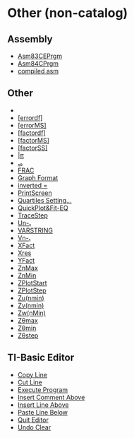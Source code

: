 # Other (non-catalog)


## Assembly

 * <a href="../tokens/Asm83CEPrgm.md" title="0xEF7A">Asm83CEPrgm</a>
 * <a href="../tokens/Asm84CPrgm.md" title="0xEF68">Asm84CPrgm</a>
 * <a href="../tokens/compiled asm.md" title="0xBB6D">compiled asm</a>

## Other

 * <a href="../tokens/0x00.md" title="0x00"></a>
 * <a href="../tokens/[errordf].md" title="0x623A">[errordf]</a>
 * <a href="../tokens/[errorMS].md" title="0x623C">[errorMS]</a>
 * <a href="../tokens/[factordf].md" title="0x6237">[factordf]</a>
 * <a href="../tokens/[factorMS].md" title="0x6239">[factorMS]</a>
 * <a href="../tokens/[factorSS].md" title="0x6238">[factorSS]</a>
 * <a href="../tokens/π.md" title="0xBBA7">|π</a>
 * <a href="../tokens/₁₀.md" title="0xBBEA">₁₀</a>
 * <a href="../tokens/FRAC.md" title="0xEF3D">FRAC</a>
 * <a href="../tokens/Graph Format.md" title="0x7E">Graph Format</a>
 * <a href="../tokens/inverted =.md" title="0xBBF5">inverted =</a>
 * <a href="../tokens/PrintScreen.md" title="0x91">PrintScreen</a>
 * <a href="../tokens/Quartiles Setting….md" title="0xEF81">Quartiles Setting…</a>
 * <a href="../tokens/QuickPlot&Fit-EQ.md" title="0xEF66">QuickPlot&Fit-EQ</a>
 * <a href="../tokens/TraceStep.md" title="0x6338">TraceStep</a>
 * <a href="../tokens/Un-₁.md" title="0x6306">Un-₁</a>
 * <a href="../tokens/VARSTRING.md" title="0xAA">VARSTRING</a>
 * <a href="../tokens/Vn-₁.md" title="0x6307">Vn-₁</a>
 * <a href="../tokens/XFact.md" title="0x6328">XFact</a>
 * <a href="../tokens/Xres.md" title="0x6336">Xres</a>
 * <a href="../tokens/YFact.md" title="0x6329">YFact</a>
 * <a href="../tokens/ZnMax.md" title="0x631E">ZnMax</a>
 * <a href="../tokens/ZnMin.md" title="0x6320">ZnMin</a>
 * <a href="../tokens/ZPlotStart.md" title="0x631C">ZPlotStart</a>
 * <a href="../tokens/ZPlotStep.md" title="0x6335">ZPlotStep</a>
 * <a href="../tokens/Zu(nmin).md" title="0x6308">Zu(nmin)</a>
 * <a href="../tokens/Zv(nmin).md" title="0x6309">Zv(nmin)</a>
 * <a href="../tokens/Zw(nMin).md" title="0x6333">Zw(nMin)</a>
 * <a href="../tokens/Zθmax.md" title="0x6317">Zθmax</a>
 * <a href="../tokens/Zθmin.md" title="0x6316">Zθmin</a>
 * <a href="../tokens/Zθstep.md" title="0x6325">Zθstep</a>

## TI-Basic Editor

 * <a href="../tokens/Copy Line.md" title="0xEFA2">Copy Line</a>
 * <a href="../tokens/Cut Line.md" title="0xEFA1">Cut Line</a>
 * <a href="../tokens/Execute Program.md" title="0xEF9E">Execute Program</a>
 * <a href="../tokens/Insert Comment Above.md" title="0xEFA4">Insert Comment Above</a>
 * <a href="../tokens/Insert Line Above.md" title="0xEFA0">Insert Line Above</a>
 * <a href="../tokens/Paste Line Below.md" title="0xEFA3">Paste Line Below</a>
 * <a href="../tokens/Quit Editor.md" title="0xEFA5">Quit Editor</a>
 * <a href="../tokens/Undo Clear.md" title="0xEF9F">Undo Clear</a>

